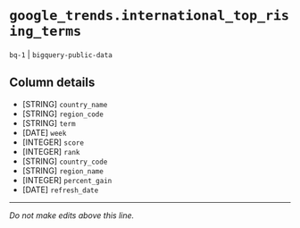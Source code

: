 # `google_trends.international_top_rising_terms`
`bq-1` | `bigquery-public-data`

## Column details
* [STRING]    `country_name`
* [STRING]    `region_code`
* [STRING]    `term`
* [DATE]      `week`
* [INTEGER]   `score`
* [INTEGER]   `rank`
* [STRING]    `country_code`
* [STRING]    `region_name`
* [INTEGER]   `percent_gain`
* [DATE]      `refresh_date`

-------------------------------------------------------------------------------
*Do not make edits above this line.*
